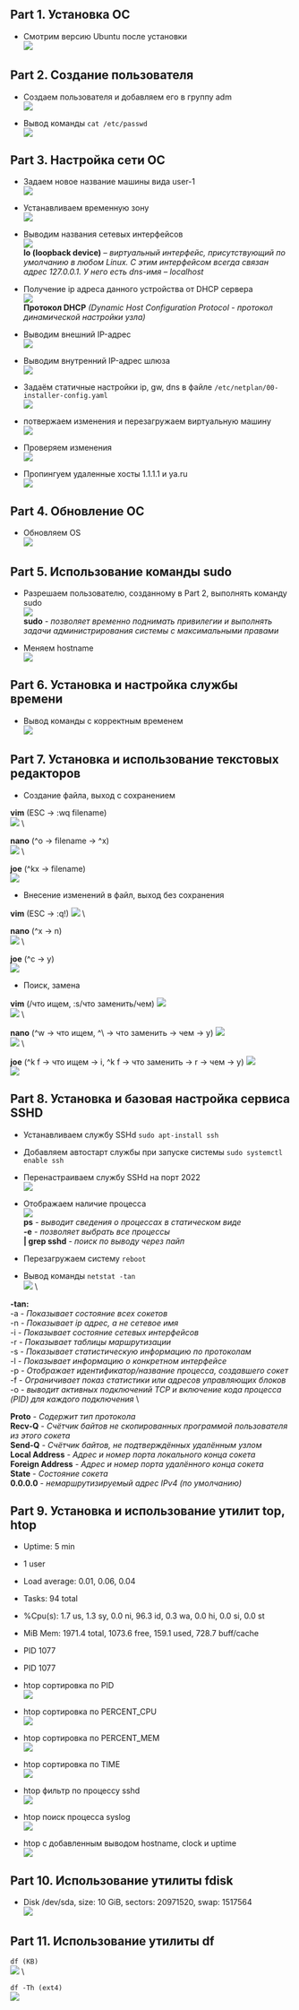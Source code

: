 ## Part 1. Установка ОС

- Смотрим версию Ubuntu после установки \
![](images/task-1.1.png)

## Part 2. Создание пользователя

- Создаем пользователя и добавляем его в группу adm \
![](images/task-2.1.png)

- Вывод команды ``cat /etc/passwd`` \
![](images/task-2.2.png)

## Part 3. Настройка сети ОС

- Задаем новое название машины вида user-1 \
![](images/task-3.1.png)

- Устанавливаем временную зону \
![](images/task-3.2.png)

- Выводим названия сетевых интерфейсов \
![](images/task-3.3.png) \
**lo (loopback device)** – *виртуальный интерфейс, присутствующий по умолчанию в любом Linux. С этим интерфейсом всегда связан адрес 127.0.0.1. У него есть dns-имя – localhost*

- Получение ip адреса данного устройства от DHCP сервера \
![](images/task-3.4.png) \
**Протокол DHCP** *(Dynamic Host Configuration Protocol - протокол динамической настройки узла)*

- Выводим внешний IP-адрес \
![](images/task-3.5.png)

- Выводим внутренний IP-адрес шлюза \
![](images/task-3.6.png)

- Задаём статичные настройки ip, gw, dns в файле ``/etc/netplan/00-installer-config.yaml`` \
![](images/task-3.7.png)

- потвержаем изменения и перезагружаем виртуальную машину \
![](images/task-3.8.png)

- Проверяем изменения \
![](images/task-3.9.png)

- Пропингуем удаленные хосты 1.1.1.1 и ya.ru \
![](images/task-3.10.png)

## Part 4. Обновление ОС

- Обновляем OS \
![](images/task-4.1.png)

## Part 5. Использование команды sudo

- Разрешаем пользователю, созданному в Part 2, выполнять команду sudo \
![](images/task-5.1.png) \
**sudo** - *позволяет временно поднимать привилегии и выполнять задачи администрирования системы с максимальными правами*

- Меняем hostname \
![](images/task-5.2.png)

## Part 6. Установка и настройка службы времени

- Вывод команды с корректным временем \
![](images/task-6.1.png)

## Part 7. Установка и использование текстовых редакторов 

- Создание файла, выход с сохранением 

**vim** (ESC -> :wq filename) \
![](images/task-7.1.png) \

**nano** (^o -> filename -> ^x) \
![](images/task-7.2.png) \

**joe** (^kx -> filename) \
![](images/task-7.3.png)

- Внесение изменений в файл, выход без сохранения 

**vim** (ESC -> :q!)
![](images/task-7.4.png) \

**nano** (^x -> n) \
![](images/task-7.5.png) \

**joe** (^c -> y) \
![](images/task-7.6.png)

- Поиск, замена

**vim** (/что ищем, :s/что заменить/чем)
![](images/task-7.7.png) \
![](images/task-7.8.png) \

**nano** (^w -> что ищем, ^\ -> что заменить -> чем -> y)
![](images/task-7.9.png) \
![](images/task-7.10.png) \

**joe** (^k f -> что ищем -> i, ^k f -> что заменить -> r -> чем -> y)
![](images/task-7.11.png) \
![](images/task-7.12.png) 

## Part 8. Установка и базовая настройка сервиса SSHD

- Устанавливаем службу SSHd ``sudo apt-install ssh``
- Добавляем автостарт службы при запуске системы ``sudo systemctl enable ssh``
- Перенастраиваем службу SSHd на порт 2022 \
![](images/task-8.1.png)
- Отображаем наличие процесса \
![](images/task-8.2.png) \
**ps** - *выводит сведения о процессах в статическом виде* \
**-e** - *позволяет выбрать все процессы* \
**| grep sshd** - *поиск по выводу через пайп* 

- Перезагружаем систему ``reboot``
- Вывод команды ``netstat -tan`` \
![](images/task-8.3.png) \

**-tan:** \
  -a - *Показывает состояние всех сокетов* \
  -n - *Показывает ip адрес, а не сетевое имя* \
  -i - *Показывает состояние сетевых интерфейсов* \
  -r - *Показывает таблицы маршрутизации* \
  -s - *Показывает статистическую информацию по протоколам* \
  -l - *Показывает информацию о конкретном интерфейсе* \
  -p - *Отображает идентификатор/название процесса, создавшего сокет* \
  -f - *Ограничивает показ статистики или адресов управляющих блоков* \
  -o - *выводит активных подключений TCP и включение кода процесса (PID) для каждого подключения* \

**Proto** - *Содержит тип протокола* \
**Recv-Q** - *Счётчик байтов не скопированных программой пользователя из этого сокета* \
**Send-Q** - *Счётчик байтов, не подтверждённых удалённым узлом* \
**Local Address** - *Адрес и номер порта локального конца сокета* \
**Foreign Address** - *Адрес и номер порта удалённого конца сокета* \
**State** - *Состояние сокета* \
**0.0.0.0** - *немаршрутизируемый адрес IPv4 (по умолчанию)* 

## Part 9. Установка и использование утилит top, htop

- Uptime: 5 min
- 1 user
- Load average: 0.01, 0.06, 0.04
- Tasks: 94 total
- %Cpu(s): 1.7 us, 1.3 sy, 0.0 ni, 96.3 id, 0.3 wa, 0.0 hi, 0.0 si, 0.0 st
- MiB Mem: 1971.4 total, 1073.6 free, 159.1 used, 728.7 buff/cache
- PID 1077
- PID 1077

- htop сортировка по PID \
![](images/task-9.1.png) 

- htop сортировка по PERCENT_CPU \
![](images/task-9.2.png) 

- htop сортировка по PERCENT_MEM \
![](images/task-9.3.png) 

- htop сортировка по TIME \
![](images/task-9.4.png) 

- htop фильтр по процессу sshd \
![](images/task-9.5.png) 

- htop поиск процесса syslog \
![](images/task-9.6.png) 

- htop с добавленным выводом hostname, clock и uptime \
![](images/task-9.7.png) 


## Part 10. Использование утилиты fdisk

- Disk /dev/sda, size: 10 GiB, sectors: 20971520, swap: 1517564 \
![](images/task-10.1.png) 

## Part 11. Использование утилиты df

``df (KB)`` \
![](images/task-11.1.png) \

``df -Th (ext4)`` \
![](images/task-11.2.png) 

